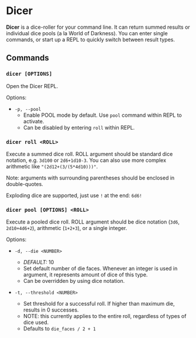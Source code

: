 # Dicer

**Dicer** is a dice-roller for your command line. It can return summed results or individual dice pools (a la World of Darkness). You can enter single commands, or start up a REPL to quickly switch between result types.

## Commands

### `dicer [OPTIONS]`

Open the Dicer REPL.

Options:

- `-p, --pool`
  - Enable POOL mode by default. Use `pool` command within REPL to activate.
  - Can be disabled by entering `roll` within REPL.

### `dicer roll <ROLL>`

Execute a summed dice roll. ROLL argument should be standard dice notation, e.g. `3d100` or `2d6+1d10-3`. You can also use more complex arithmetic like `"(2d12+(3/(5*4d10)))"`.

Note: arguments with surrounding parentheses should be enclosed in double-quotes.

Exploding dice are supported, just use `!` at the end: `6d6!`

### `dicer pool [OPTIONS] <ROLL>`

Execute a pooled dice roll. ROLL argument should be dice notation (`3d6`, `2d10+4d6+2`), arithmetic (`1+2+3`), or a single integer.

Options:

- `-d, --die <NUMBER>`

  - _DEFAULT:_ 10
  - Set default number of die faces. Whenever an integer is used in argument, it represents amount of dice of this type.
  - Can be overridden by using dice notation.

- `-t, --threshold <NUMBER>`

  - Set threshold for a successful roll. If higher than maximum die, results in 0 successes.
  - NOTE: this currently applies to the entire roll, regardless of types of dice used.
  - Defaults to `die_faces / 2 + 1`

